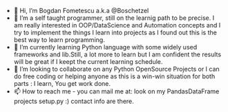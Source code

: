 - 👋 Hi, I’m Bogdan Fometescu a.k.a @Boschetzel
- 👀 I’m  a self taught programmer, still on the learnig path to be precise. I am really interested in OOP/DataScience and Automation concepts and I try to implement the things I learn into projects as I found out this is the best way to learn programming.
- 🌱 I’m currently learning Python language with some widely used frameworks and lib.Still, a lot more to learn but I am confident the results will be great if I keept the current learning schedule.
- 💞️ I’m looking to collaborate on any  Python OpenSource Projects or I can do free coding or helping anyone as this is a win-win situation for both parts : I learn, You get work done.
- 📫 How to reach me - you can mail me at:  look on my PandasDataFrame projects setup.py  :) contact info are there.

<!---
Boschetzel/Boschetzel is a ✨ special ✨ repository because its `README.md` (this file) appears on your GitHub profile.
You can click the Preview link to take a look at your changes.
--->
